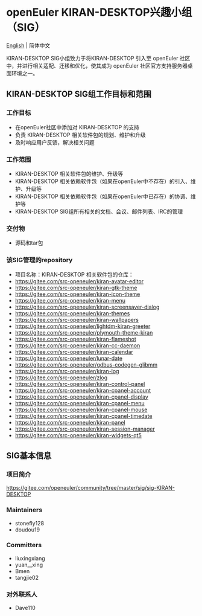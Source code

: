 # openEuler KIRAN-DESKTOP兴趣小组（SIG）
[English](./sig-template.md) | 简体中文

KIRAN-DESKTOP SIG小组致力于将KIRAN-DESKTOP 引入至 openEuler 社区中，并进行相关适配、迁移和优化，使其成为 openEuler 社区官方支持服务器桌面环境之一。


## KIRAN-DESKTOP SIG组工作目标和范围

### 工作目标

- 在openEuler社区中添加对 KIRAN-DESKTOP  的支持 
- 负责 KIRAN-DESKTOP 相关软件包的规划、维护和升级
- 及时响应用户反馈，解决相关问题


### 工作范围

- KIRAN-DESKTOP 相关软件包的维护、升级等
- KIRAN-DESKTOP 相关依赖软件包（如果在openEuler中不存在）的引入、维护、升级等
- KIRAN-DESKTOP 相关依赖软件包（如果在openEuler中已存在）的协调、维护等
- KIRAN-DESKTOP SIG组所有相关的文档、会议、邮件列表、IRC的管理


### 交付物

- 源码和tar包


### 该SIG管理的repository

- 项目名称：KIRAN-DESKTOP
  相关软件包的仓库：
- https://gitee.com/src-openeuler/kiran-avatar-editor 
- https://gitee.com/src-openeuler/kiran-gtk-theme
- https://gitee.com/src-openeuler/kiran-icon-theme
- https://gitee.com/src-openeuler/kiran-menu
- https://gitee.com/src-openeuler/kiran-screensaver-dialog
- https://gitee.com/src-openeuler/kiran-themes
- https://gitee.com/src-openeuler/kiran-wallpapers
- https://gitee.com/src-openeuler/lightdm-kiran-greeter
- https://gitee.com/src-openeuler/plymouth-theme-kiran
- https://gitee.com/src-openeuler/kiran-flameshot
- https://gitee.com/src-openeuler/kiran-cc-daemon
- https://gitee.com/src-openeuler/kiran-calendar
- https://gitee.com/src-openeuler/lunar-date
- https://gitee.com/src-openeuler/gdbus-codegen-glibmm
- https://gitee.com/src-openeuler/kiran-log
- https://gitee.com/src-openeuler/zlog
- https://gitee.com/src-openeuler/kiran-control-panel
- https://gitee.com/src-openeuler/kiran-cpanel-account
- https://gitee.com/src-openeuler/kiran-cpanel-display
- https://gitee.com/src-openeuler/kiran-cpanel-menu
- https://gitee.com/src-openeuler/kiran-cpanel-mouse
- https://gitee.com/src-openeuler/kiran-cpanel-timedate
- https://gitee.com/src-openeuler/kiran-panel
- https://gitee.com/src-openeuler/kiran-session-manager
- https://gitee.com/src-openeuler/kiran-widgets-qt5

## SIG基本信息

### 项目简介

 https://gitee.com/openeuler/community/tree/master/sig/sig-KIRAN-DESKTOP

### Maintainers
- stonefly128
- doudou19

### Committers
- liuxingxiang
- yuan__xing 
- Bmen
- tangjie02

### 对外联系人
- Dave110


